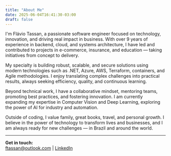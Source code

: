 ```yaml
---
title: "About Me"
date: 2025-06-04T16:41:30-03:00
draft: false
---
```


I'm Flávio Tassan, a passionate software engineer focused on technology, innovation, and driving real impact in business. With over 9 years of experience in backend, cloud, and systems architecture, I have led and contributed to projects in e-commerce, insurance, and education — taking initiatives from concept to delivery.

My specialty is building robust, scalable, and secure solutions using modern technologies such as .NET, Azure, AWS, Terraform, containers, and Agile methodologies. I enjoy translating complex challenges into practical results, always seeking efficiency, quality, and continuous learning.

Beyond technical work, I have a collaborative mindset, mentoring teams, promoting best practices, and fostering innovation. I am currently expanding my expertise in Computer Vision and Deep Learning, exploring the power of AI for industry and automation.

Outside of coding, I value family, great books, travel, and personal growth. I believe in the power of technology to transform lives and businesses, and I am always ready for new challenges — in Brazil and around the world.

---

**Get in touch:**  
[ftassan@outlook.com](mailto:ftassan@outlook.com) | [LinkedIn](https://www.linkedin.com/in/flavio-tassan)
